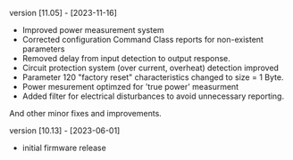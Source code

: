 version [11.05] - [2023-11-16]

- Improved power measurement system
- Corrected configuration Command Class reports for non-existent parameters
- Removed delay from input detection to output response.
- Circuit protection system (over current, overheat) detection improved 
- Parameter 120 "factory reset" characteristics changed to size = 1 Byte.
- Power mesurement optimzed for 'true power' measurment
- Added filter for electrical disturbances to avoid unnecessary reporting.

And other minor fixes and improvements.

version [10.13] - [2023-06-01]

- initial firmware release